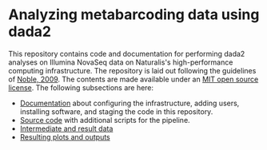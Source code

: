 # Analyzing metabarcoding data using dada2

This repository contains code and documentation for performing dada2 analyses
on Illumina NovaSeq data on Naturalis's high-performance computing 
infrastructure. The repository is laid out following the guidelines of 
[Noble, 2009](https://doi.org/10.1371/journal.pcbi.1000424). The contents are
made available under an [MIT open source license](LICENSE.md). The following
subsections are here:

- [Documentation](doc) about configuring the infrastructure, adding users,
  installing software, and staging the code in this repository.
- [Source code](src) with additional scripts for the pipeline.
- [Intermediate and result data](data)
- [Resulting plots and outputs](results)
